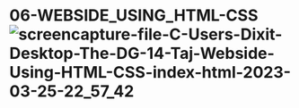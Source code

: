 # 06-WEBSIDE_USING_HTML-CSS![screencapture-file-C-Users-Dixit-Desktop-The-DG-14-Taj-Webside-Using-HTML-CSS-index-html-2023-03-25-22_57_42](https://user-images.githubusercontent.com/125350087/227732397-48843051-b3ba-4a8c-867c-fb083c1c31d1.png)
